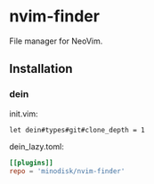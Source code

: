 # nvim-finder

File manager for NeoVim.

## Installation

### dein

init.vim:

```vim
let dein#types#git#clone_depth = 1
```

dein_lazy.toml:

```toml
[[plugins]]
repo = 'minodisk/nvim-finder'
```
